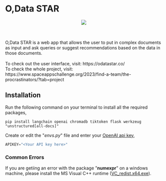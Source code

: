 # O,Data STAR
<p align="center">
  <img src="https://i.ibb.co/12Xz2wB/Group-1.png" />
</p>
<br><br>
O,Data STAR is a web app that allows the user to put in complex documents as input and ask queries or suggest recommendations based on the data in those documents.
<br><br>
To check out the user interface, visit: https://odatastar.co/
<br>
To check the whole project, visit: https://www.spaceappschallenge.org/2023/find-a-team/the-procrastinators/?tab=project

## Installation
Run the following command on your terminal to install all the required packages,
```
pip install langchain openai chromadb tiktoken flask werkzeug "unstructured[all-docs]"
```

Create or edit the "*envs.py*" file and enter your [OpenAI api key](https://platform.openai.com/account/api-keys),
```python
APIKEY="<Your API key here>"
```

### Common Errors
If you are getiing an error with the package "**numexpr**" on a windows machine, please install the MS Visual C++ runtime ([VC_redist.x64.exe](https://learn.microsoft.com/en-us/cpp/windows/latest-supported-vc-redist?view=msvc-170)).
